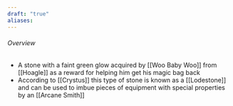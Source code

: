 ```yaml
---
draft: "true"
aliases:
---
```

###### Overview
- A stone with a faint green glow acquired by [[Woo Baby Woo]] from [[Hoagle]] as a reward for helping him get his magic bag back
- According to [[Crystus]] this type of stone is known as a [[Lodestone]] and can be used to imbue pieces of equipment with special properties by an [[Arcane Smith]]